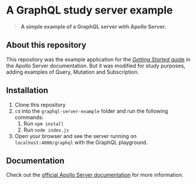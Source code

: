 # A GraphQL study server example

>  **A simple example of a GraphQL server with Apollo Server.**

## About this repository

This repository was the example application for the [_Getting Started_ guide](https://www.apollographql.com/docs/apollo-server/v2/getting-started.html) in the Apollo Server documentation. But it was modified for study purposes, adding examples of Query, Mutation and Subscription.


## Installation

1. Clone this repository
2. `cd` into the `graphql-server-example` folder and run the following commands:
    1. Run `npm install`
    2. Run `node index.js`
3. Open your browser and see the server running on `localhost:4000/graphql` with the GraphQL playground.

## Documentation

Check out the [official Apollo Server documentation](https://www.apollographql.com/docs/apollo-server/v2/) for more information.
